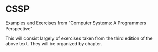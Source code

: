 # CSSP
Examples and Exercises from "Computer Systems: A Programmers Perspective"


This will consist largely of exercises taken from the third edition of the above text. They will be organized by chapter. 
